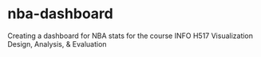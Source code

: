 # nba-dashboard
Creating a dashboard for NBA stats for the course INFO H517 Visualization Design, Analysis, &amp; Evaluation
